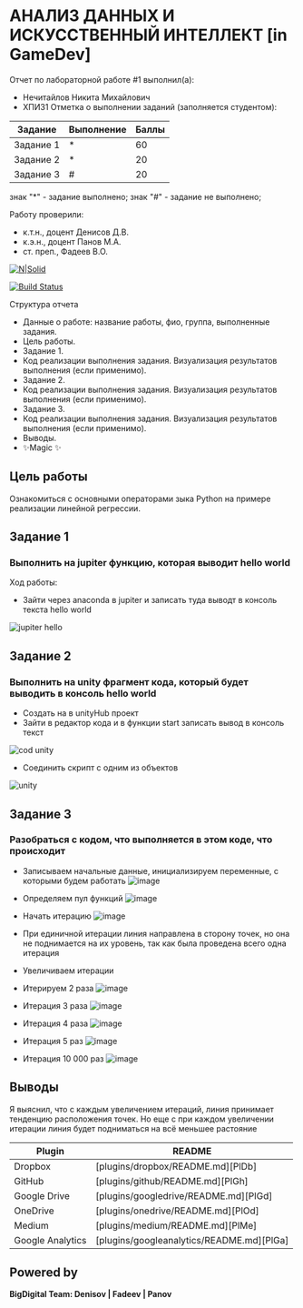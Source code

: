 # АНАЛИЗ ДАННЫХ И ИСКУССТВЕННЫЙ ИНТЕЛЛЕКТ [in GameDev]
Отчет по лабораторной работе #1 выполнил(а):
- Нечитайлов Никита Михайлович
- ХПИ31
Отметка о выполнении заданий (заполняется студентом):

| Задание | Выполнение | Баллы |
| ------ | ------ | ------ |
| Задание 1 | * | 60 |
| Задание 2 | * | 20 |
| Задание 3 | # | 20 |

знак "*" - задание выполнено; знак "#" - задание не выполнено;

Работу проверили:
- к.т.н., доцент Денисов Д.В.
- к.э.н., доцент Панов М.А.
- ст. преп., Фадеев В.О.

[![N|Solid](https://cldup.com/dTxpPi9lDf.thumb.png)](https://nodesource.com/products/nsolid)

[![Build Status](https://travis-ci.org/joemccann/dillinger.svg?branch=master)](https://travis-ci.org/joemccann/dillinger)

Структура отчета

- Данные о работе: название работы, фио, группа, выполненные задания.
- Цель работы.
- Задание 1.
- Код реализации выполнения задания. Визуализация результатов выполнения (если применимо).
- Задание 2.
- Код реализации выполнения задания. Визуализация результатов выполнения (если применимо).
- Задание 3.
- Код реализации выполнения задания. Визуализация результатов выполнения (если применимо).
- Выводы.
- ✨Magic ✨

## Цель работы
Ознакомиться с основными операторами зыка Python на примере реализации линейной регрессии.

## Задание 1
### Выполнить на jupiter функцию, которая выводит hello world
Ход работы:
- Зайти через anaconda в jupiter и записать туда выводт в консоль текста hello world

![jupiter hello](https://user-images.githubusercontent.com/94524541/193393633-8fa93f8c-a960-4498-8f06-c52192d95006.png)



## Задание 2
### Выполнить на unity фрагмент кода, который будет выводить в консоль hello world

- Создать на в unityHub проект
- Зайти в редактор кода и в функции start записать вывод в консоль текст

![cod unity](https://user-images.githubusercontent.com/94524541/193394230-b0783de4-88bd-47bd-9c74-8452e4fa3295.png)

- Соединить скрипт с одним из объектов

![unity](https://user-images.githubusercontent.com/94524541/193394250-5a8fead2-0497-4956-ac9c-69e56a2107f7.png)



## Задание 3
### Разобраться с кодом, что выполняется в этом коде, что происходит

- Записываем начальные данные, инициализируем переменные, с которыми будем работать
![image](https://user-images.githubusercontent.com/94524541/193397948-ca0366df-0a46-428a-ab48-2f8082357936.png)

- Определяем пул функций
![image](https://user-images.githubusercontent.com/94524541/193398002-b66d0852-6288-4371-b513-5abcbd21cac8.png)

- Начать итерацию
![image](https://user-images.githubusercontent.com/94524541/193400481-19ec9674-3666-4264-8ff9-b86f9f107df0.png)
- При единичной итерации линия направлена в сторону точек, но она не поднимается на их уровень, так как была проведена всего одна итерация

- Увеличиваем итерации
- Итерируем 2 раза
![image](https://user-images.githubusercontent.com/94524541/193400499-ee564efd-fb15-413f-908b-5bfebe03dc02.png)

- Итерация 3 раза
![image](https://user-images.githubusercontent.com/94524541/193400536-067497e8-05d7-4cde-a74d-ccb9b48949ba.png)

- Итерация 4 раза
![image](https://user-images.githubusercontent.com/94524541/193400553-a481ca71-2b8b-4cba-b899-e6bd0e2ad4db.png)

- Итерация 5 раз
![image](https://user-images.githubusercontent.com/94524541/193400568-4672b2ea-3dd2-4c05-88bf-d3adcf8c7bc3.png)

- Итерация 10 000 раз
![image](https://user-images.githubusercontent.com/94524541/193400594-5a1dc154-10de-4b26-875f-ee91b840e5a0.png)




## Выводы

Я выяснил, что с каждым увеличением итераций, линия принимает тенденцию расположения точек. Но еще с при каждом увеличении итерации линия будет подниматься на всё меньшее растояние

| Plugin | README |
| ------ | ------ |
| Dropbox | [plugins/dropbox/README.md][PlDb] |
| GitHub | [plugins/github/README.md][PlGh] |
| Google Drive | [plugins/googledrive/README.md][PlGd] |
| OneDrive | [plugins/onedrive/README.md][PlOd] |
| Medium | [plugins/medium/README.md][PlMe] |
| Google Analytics | [plugins/googleanalytics/README.md][PlGa] |

## Powered by

**BigDigital Team: Denisov | Fadeev | Panov**
